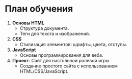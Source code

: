 # План обучения

1. **Основы HTML**
   - Структура документа.
   - Теги для текста и изображений.
2. **CSS**
   - Стилизация элементов: шрифты, цвета, отступы.
3. **JavaScript**
   - Основы программирования для веба.
4. **Проект**: Сайт для настольной ролевой игры
   - Создание простого сайта с использованием HTML/CSS/JavaScript.